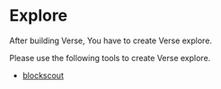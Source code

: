 # Explore
After building Verse, You have to create Verse explore.

Please use the following tools to create Verse explore.
- [blockscout](https://docs.blockscout.com/)